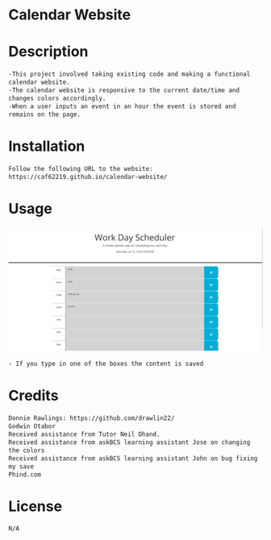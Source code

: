 # Calendar Website

# Description
    -This project involved taking existing code and making a functional calendar website.
    -The calendar website is responsive to the current date/time and changes colors accordingly.
    -When a user inputs an event in an hour the event is stored and remains on the page.
    
    
# Installation

    Follow the following URL to the website: https://caf62219.github.io/calendar-website/
    
# Usage
<img src="./assets/images/Screenshot.png" alt="screenshot of calendar website" width="600px" />
   
    - If you type in one of the boxes the content is saved

# Credits
    Donnie Rawlings: https://github.com/drawlin22/
    Godwin Otabor
    Received assistance from Tutor Neil Dhand.
    Received assistance from askBCS learning assistant Jose on changing the colors
    Received assistance from askBCS learning assistant John on bug fixing my save
    Phind.com
# License
    N/A
